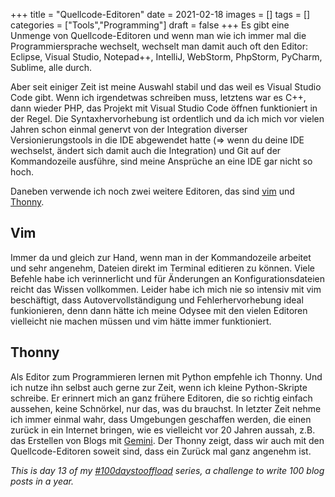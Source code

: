 +++
title = "Quellcode-Editoren"
date = 2021-02-18
images = []
tags = []
categories = ["Tools","Programming"]
draft = false
+++
Es gibt eine Unmenge von Quellcode-Editoren und wenn man wie ich immer mal die Programmiersprache wechselt, wechselt man damit auch oft den Editor: Eclipse, Visual Studio, Notepad++, IntelliJ, WebStorm, PhpStorm, PyCharm, Sublime, alle durch.

Aber seit einiger Zeit ist meine Auswahl stabil und das weil es Visual Studio Code gibt. Wenn ich irgendetwas schreiben muss, letztens war es C++, dann wieder PHP, das Projekt mit Visual Studio Code öffnen funktioniert in der Regel. Die Syntaxhervorhebung ist ordentlich und da ich mich vor vielen Jahren schon einmal genervt von der Integration diverser Versionierungstools in die IDE abgewendet hatte (=> wenn du deine IDE wechselst, ändert sich damit auch die Integration) und Git auf der Kommandozeile ausführe, sind meine Ansprüche an eine IDE gar nicht so hoch.

Daneben verwende ich noch zwei weitere Editoren, das sind [vim](https://de.wikipedia.org/wiki/Vim) und [Thonny](https://en.wikipedia.org/wiki/Thonny).

## Vim
Immer da und gleich zur Hand, wenn man in der Kommandozeile arbeitet und sehr angenehm, Dateien direkt im Terminal editieren zu können. Viele Befehle habe ich verinnerlicht und für Änderungen an Konfigurationsdateien reicht das Wissen vollkommen. Leider habe ich mich nie so intensiv mit vim beschäftigt, dass Autovervollständigung und Fehlerhervorhebung ideal funkionieren, denn dann hätte ich meine Odysee mit den vielen Editoren vielleicht nie machen müssen und vim hätte immer funktioniert.

## Thonny
Als Editor zum Programmieren lernen mit Python empfehle ich Thonny. Und ich nutze ihn selbst auch gerne zur Zeit, wenn ich kleine Python-Skripte schreibe. Er erinnert mich an ganz frühere Editoren, die so richtig einfach aussehen, keine Schnörkel, nur das, was du brauchst. In letzter Zeit nehme ich immer einmal wahr, dass Umgebungen geschaffen werden, die einen zurück in ein Internet bringen, wie es vielleicht vor 20 Jahren aussah, z.B. das Erstellen von Blogs mit [Gemini](https://en.wikipedia.org/wiki/Gemini_(protocol)). Der Thonny zeigt, dass wir auch mit den Quellcode-Editoren soweit sind, dass ein Zurück mal ganz angenehm ist.

_This is day 13 of my [#100daystooffload](https://100daystooffload.com/) series, a challenge to write 100 blog posts in a year._